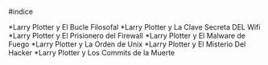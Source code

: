 #indice

*Larry Plotter y El Bucle Filosofal
*Larry Plotter y La Clave Secreta DEL Wifi
*Larry Plotter y El Prisionero del Firewall
*Larry Plotter y El Malware de Fuego
*Larry Plotter y La Orden de Unix
*Larry Plotter y El Misterio Del Hacker 
*Larry Plotter y Los Commits de la Muerte